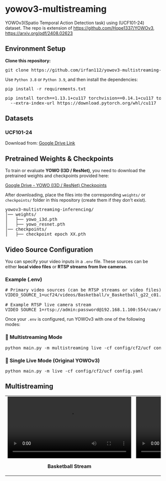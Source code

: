 # yowov3-multistreaming 
YOWOv3(Spatio Temporal Action Detection task) using (UCF101-24) dataset. The repo is extension of https://github.com/Hope1337/YOWOv3, https://arxiv.org/pdf/2408.02623


<h2>Environment Setup</h2>

<p><b>Clone this repository:</b></p>
<pre>
git clone https://github.com/irfan112/yowov3-multistreaming-inferencing.git
</pre>

<p>Use <code>Python 3.8</code> or <code>Python 3.9</code>, and then install the dependencies:</p>
<pre>
pip install -r requirements.txt
</pre>

<pre>
pip install torch==1.13.1+cu117 torchvision==0.14.1+cu117 torchaudio==0.13.1 \
  --extra-index-url https://download.pytorch.org/whl/cu117
</pre>


<h2>Datasets</h2>

<h3>UCF101-24</h3>
<p>
Download from: 
<a href="https://drive.google.com/file/d/1Dwh90pRi7uGkH5qLRjQIFiEmMJrAog5J/view" target="_blank">
Google Drive Link
</a>
</p>


<h2>Pretrained Weights & Checkpoints</h2>
<p>
To train or evaluate <b>YOWO (I3D / ResNet)</b>, you need to download the pretrained weights 
and checkpoints provided here:
</p>
<p>
<a href="https://drive.google.com/drive/folders/1TYrbwfOy9eRQhNQhOk4JJnd4N-rcKReV?usp=sharing" target="_blank">
Google Drive - YOWO (I3D / ResNet) Checkpoints
</a>
</p>

<p>
After downloading, place the files into the corresponding <code>weights/</code> or <code>checkpoints/</code> 
folder in this repository (create them if they don’t exist).
</p>

<pre>
yowov3-multistreaming-inferencing/
│── weights/
│   ├── yowo_i3d.pth
│   ├── yowo_resnet.pth
│── checkpoints/
│   ├── checkpoint_epoch_XX.pth
</pre>


<h2>Video Source Configuration</h2>
<p>
You can specify your video inputs in a <code>.env</code> file. 
These sources can be either <b>local video files</b> or <b>RTSP streams from live cameras</b>.
</p>

<h3>Example (.env)</h3>

<pre>
# Primary video sources (can be RTSP streams or video files)
VIDEO_SOURCE_1=ucf24/videos/Basketball/v_Basketball_g22_c01.mp4

# Example RTSP live camera stream
VIDEO_SOURCE_1=rtsp://admin:password@192.168.1.100:554/cam/realmonitor?channel=1&subtype=1
</pre>

<p>
Once your <code>.env</code> is configured, run YOWOv3 with one of the following modes:
</p>

<h3>🔹 Multistreaming Mode</h3>
<pre>
python main.py -m multistreaming_live -cf config/cf2/ucf_config.yaml
</pre>

<h3>🔹 Single Live Mode (Original YOWOv3)</h3>
<pre>
python main.py -m live -cf config/cf2/ucf_config.yaml
</pre>


<h2>Multistreaming</h2>

<table>
  <tr>
    <td align="center">
      <video src="output/basketball.gif" width="400" controls></video>
      <p><b>Basketball Stream</b></p>
    </td>
    <td align="center">
      <video src="output/Diving.gif" width="400" controls></video>
      <p><b>Diving Stream</b></p>
    </td>
  </tr>
</table>
